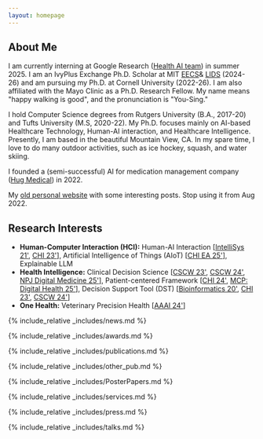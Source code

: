 ```yaml
---
layout: homepage
---
```


## About Me

I am currently interning at Google Research ([Health AI team](https://health.google/)) in summer 2025. I am an IvyPlus Exchange Ph.D. Scholar at MIT [EECS](https://www.eecs.mit.edu/)& [LIDS](https://lids.mit.edu/) (2024-26) and am pursuing my Ph.D. at Cornell University (2022-26). I am also affiliated with the Mayo Clinic as a Ph.D. Research Fellow. My name means "happy walking is good", and the pronunciation is "You-Sing."

I hold Computer Science degrees from Rutgers University (B.A., 2017-20) and Tufts University (M.S, 2020-22). My Ph.D. focuses mainly on AI-based Healthcare Technology, Human-AI interaction, and Healthcare Intelligence. Presently, I am based in the beautiful Mountain View, CA. In my spare time, I love to do many outdoor activities, such as ice hockey, squash, and water skiing.

I founded a (semi-successful) AI for medication management company ([Hug Medical](https://hugmed.ai/)) in 2022. 

My [old personal website](https://1135100136.wixsite.com/yuexinghao/blog) with some interesting posts. Stop using it from Aug 2022.

<span style="color:red;"></span>

## Research Interests 

- **Human-Computer Interaction (HCI):** Human-AI Interaction [[IntelliSys 21'](https://link.springer.com/chapter/10.1007/978-3-030-82193-7_36), [CHI 23'](https://dl.acm.org/doi/abs/10.1145/3544548.3581393)], Artificial Intelligence of Things (AIoT) [[CHI EA 25'](https://dl.acm.org/doi/abs/10.1145/3706599.3719286)], Explainable LLM
- **Health Intelligence:** Clinical Decision Science [[CSCW 23'](https://dl.acm.org/doi/abs/10.1145/3584931.3607023), [CSCW 24'](https://dl.acm.org/doi/abs/10.1145/3678884.3681841), [NPJ Digital Medicine 25'](https://www.nature.com/articles/s41746-025-01824-7)], Patient-centered Framework [[CHI 24'](https://dl.acm.org/doi/abs/10.1145/3613904.3642353), [MCP: Digital Health 25'](https://www.sciencedirect.com/science/article/pii/S2949761225000057)], Decision Support Tool (DST) [[Bioinformatics 20'](https://academic.oup.com/bioinformatics/article/36/16/4458/5813330), [CHI 23'](https://dl.acm.org/doi/abs/10.1145/3544548.3581393), [CSCW 24'](https://dl.acm.org/doi/abs/10.1145/3678884.3681841)]
- **One Health:** Veterinary Precision Health [[AAAI 24'](https://ojs.aaai.org/index.php/AAAI/article/view/30450)]

{% include_relative _includes/news.md %}

{% include_relative _includes/awards.md %}

{% include_relative _includes/publications.md %}

{% include_relative _includes/other_pub.md %}

{% include_relative _includes/PosterPapers.md %}

{% include_relative _includes/services.md %}

{% include_relative _includes/press.md %}

{% include_relative _includes/talks.md %}
